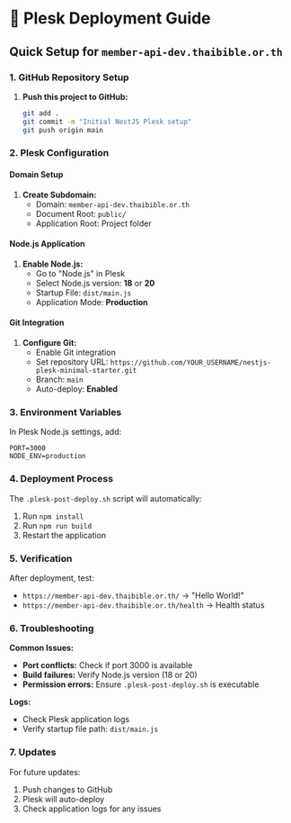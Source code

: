 # 🚀 Plesk Deployment Guide

## Quick Setup for `member-api-dev.thaibible.or.th`

### 1. GitHub Repository Setup

1. **Push this project to GitHub:**
   ```bash
   git add .
   git commit -m "Initial NestJS Plesk setup"
   git push origin main
   ```

### 2. Plesk Configuration

#### Domain Setup
1. **Create Subdomain:**
   - Domain: `member-api-dev.thaibible.or.th`
   - Document Root: `public/`
   - Application Root: Project folder

#### Node.js Application
1. **Enable Node.js:**
   - Go to "Node.js" in Plesk
   - Select Node.js version: **18** or **20**
   - Startup File: `dist/main.js`
   - Application Mode: **Production**

#### Git Integration
1. **Configure Git:**
   - Enable Git integration
   - Set repository URL: `https://github.com/YOUR_USERNAME/nestjs-plesk-minimal-starter.git`
   - Branch: `main`
   - Auto-deploy: **Enabled**

### 3. Environment Variables

In Plesk Node.js settings, add:
```
PORT=3000
NODE_ENV=production
```

### 4. Deployment Process

The `.plesk-post-deploy.sh` script will automatically:
1. Run `npm install`
2. Run `npm run build`
3. Restart the application

### 5. Verification

After deployment, test:
- `https://member-api-dev.thaibible.or.th/` → "Hello World!"
- `https://member-api-dev.thaibible.or.th/health` → Health status

### 6. Troubleshooting

**Common Issues:**
- **Port conflicts:** Check if port 3000 is available
- **Build failures:** Verify Node.js version (18 or 20)
- **Permission errors:** Ensure `.plesk-post-deploy.sh` is executable

**Logs:**
- Check Plesk application logs
- Verify startup file path: `dist/main.js`

### 7. Updates

For future updates:
1. Push changes to GitHub
2. Plesk will auto-deploy
3. Check application logs for any issues 